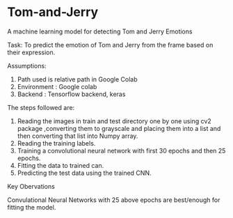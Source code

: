 # Tom-and-Jerry
A machine learning model for detecting Tom and Jerry Emotions

Task: To predict the emotion of Tom and Jerry from the frame based on their expression.

Assumptions:

1) Path used is relative path  in Google Colab
2) Environment : Google colab
3) Backend : Tensorflow backend, keras

The steps followed are:
1) Reading the images in train and test directory one by one using cv2 package ,converting them to grayscale and placing  them into a list and then converting that list into Numpy array.
2) Reading the training labels.
3) Training a convolutional neural network with first 30 epochs and then 25 epochs.
4) Fitting the data to trained can.
5) Predicting the test data using the trained CNN.


Key Obervations

Convulational Neural Networks with 25 above epochs are best/enough for fitting the model.
